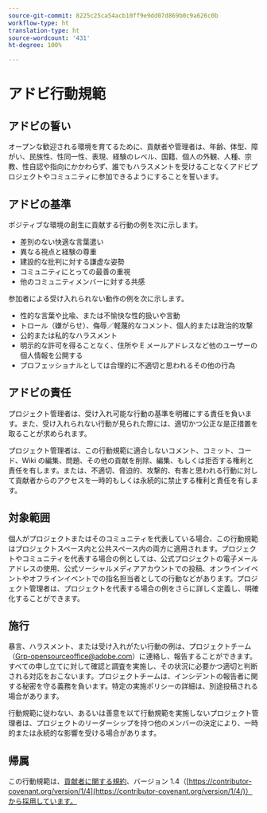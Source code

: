 ```yaml
---
source-git-commit: 8225c25ca54acb10ff9e9dd07d869b0c9a626c0b
workflow-type: ht
translation-type: ht
source-wordcount: '431'
ht-degree: 100%

---
```

# アドビ行動規範

## アドビの誓い

オープンな歓迎される環境を育てるために、貢献者や管理者は、年齢、体型、障がい、民族性、性同一性、表現、経験のレベル、国籍、個人の外観、人種、宗教、性自認や指向にかかわらず、誰でもハラスメントを受けることなくアドビプロジェクトやコミュニティに参加できるようにすることを誓います。

## アドビの基準

ポジティブな環境の創生に貢献する行動の例を次に示します。

* 差別のない快適な言葉遣い
* 異なる視点と経験の尊重
* 建設的な批判に対する謙虚な姿勢
* コミュニティにとっての最善の重視
* 他のコミュニティメンバーに対する共感

参加者による受け入れられない動作の例を次に示します。

* 性的な言葉や比喩、または不愉快な性的扱いや言動
* トロール（嫌がらせ）、侮辱／軽蔑的なコメント、個人的または政治的攻撃
* 公的または私的なハラスメント
* 明示的な許可を得ることなく、住所や E メールアドレスなど他のユーザーの個人情報を公開する
* プロフェッショナルとしては合理的に不適切と思われるその他の行為

## アドビの責任

プロジェクト管理者は、受け入れ可能な行動の基準を明確にする責任を負います。また、受け入れられない行動が見られた際には、適切かつ公正な是正措置を取ることが求められます。

プロジェクト管理者は、この行動規範に適合しないコメント、コミット、コード、Wiki の編集、問題、その他の貢献を削除、編集、もしくは拒否する権利と責任を有します。または、不適切、脅迫的、攻撃的、有害と思われる行動に対して貢献者からのアクセスを一時的もしくは永続的に禁止する権利と責任を有します。

## 対象範囲

個人がプロジェクトまたはそのコミュニティを代表している場合、この行動規範はプロジェクトスペース内と公共スペース内の両方に適用されます。プロジェクトやコミュニティを代表する場合の例としては、公式プロジェクトの電子メールアドレスの使用、公式ソーシャルメディアアカウントでの投稿、オンラインイベントやオフラインイベントでの指名担当者としての行動などがあります。プロジェクト管理者は、プロジェクトを代表する場合の例をさらに詳しく定義し、明確化することができます。

## 施行

暴言、ハラスメント、または受け入れがたい行動の例は、プロジェクトチーム（Grp-opensourceoffice@adobe.com）に連絡し、報告することができます。すべての申し立てに対して確認と調査を実施し、その状況に必要かつ適切と判断される対応をおこないます。プロジェクトチームは、インシデントの報告者に関する秘密を守る義務を負います。特定の実施ポリシーの詳細は、別途投稿される場合があります。

行動規範に従わない、あるいは善意を以て行動規範を実施しないプロジェクト管理者は、プロジェクトのリーダーシップを持つ他のメンバーの決定により、一時的または永続的な影響を受ける場合があります。

## 帰属

この行動規範は、[貢献者に関する規約](https://contributor-covenant.org)、バージョン 1.4（[https://contributor-covenant.org/version/1/4](https://contributor-covenant.org/version/1/4/)）から採用しています。
